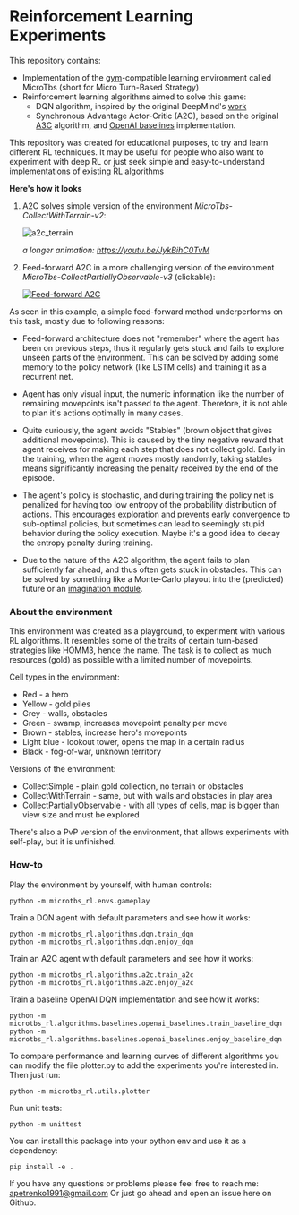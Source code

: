 # Reinforcement Learning Experiments

This repository contains:
* Implementation of the [gym](https://github.com/openai/gym)-compatible learning environment called MicroTbs
(short for Micro Turn-Based Strategy)
* Reinforcement learning algorithms aimed to solve this game:
  * DQN algorithm, inspired by the original DeepMind's
    [work](https://www.nature.com/articles/nature14236 "Deep Mind's Nature Paper (similar work can be found on arxiv)")
  * Synchronous Advantage Actor-Critic (A2C),
    based on the original [A3C](https://arxiv.org/pdf/1602.01783.pdf) algorithm,
    and [OpenAI baselines](https://github.com/openai/baselines) implementation.

This repository was created for educational purposes,
to try and learn different RL techniques.
It may be useful for people who also want to experiment with deep RL
or just seek simple and easy-to-understand implementations of existing RL algorithms

**Here's how it looks**

1. A2C solves simple version of the environment _MicroTbs-CollectWithTerrain-v2_:

    ![a2c_terrain](https://github.com/alex-petrenko/rl-experiments/blob/master/misc/a2c_terrain_visualization.gif?raw=true)

    _a longer animation: <https://youtu.be/JykBihC0TvM>_

2. Feed-forward A2C in a more challenging version of the environment _MicroTbs-CollectPartiallyObservable-v3_ (clickable):

    [![Feed-forward A2C](https://img.youtube.com/vi/CP94lSM0zGM/0.jpg)](https://youtu.be/CP94lSM0zGM)

As seen in this example, a simple feed-forward method underperforms on this task, mostly due to following reasons:

* Feed-forward architecture does not "remember" where the agent has been on previous steps,
thus it regularly gets stuck and fails to explore unseen parts of the environment.
This can be solved by adding some memory to the policy network (like LSTM cells) and training it as a recurrent net.

* Agent has only visual input, the numeric information like the number of remaining movepoints isn't passed to the agent.
Therefore, it is not able to plan it's actions optimally in many cases.

* Quite curiously, the agent avoids "Stables" (brown object that gives additional movepoints).
This is caused by the tiny negative reward that agent receives for making each step that does not collect gold.
Early in the training, when the agent moves mostly randomly, taking stables means significantly increasing the
penalty received by the end of the episode.

* The agent's policy is stochastic, and during training the policy net is penalized for
having too low entropy of the probability distribution of actions. This encourages exploration
and prevents early convergence to sub-optimal policies, but sometimes can lead to seemingly stupid
behavior during the policy execution. Maybe it's a good idea to decay the entropy penalty during training.

* Due to the nature of the A2C algorithm, the agent fails to plan sufficiently far ahead,
and thus often gets stuck in obstacles. This can be solved by something
like a Monte-Carlo playout into the (predicted)
future or an [imagination module](https://arxiv.org/abs/1707.06203).


### About the environment

This environment was created as a playground, to experiment with various RL algorithms.
It resembles some of the traits of certain turn-based strategies like HOMM3, hence the name.
The task is to collect as much resources (gold) as possible with a limited number of movepoints.

Cell types in the environment:

* Red - a hero
* Yellow - gold piles
* Grey - walls, obstacles
* Green - swamp, increases movepoint penalty per move
* Brown - stables, increase hero's movepoints
* Light blue - lookout tower, opens the map in a certain radius
* Black - fog-of-war, unknown territory

Versions of the environment:

* CollectSimple - plain gold collection, no terrain or obstacles
* CollectWithTerrain - same, but with walls and obstacles in play area
* CollectPartiallyObservable - with all types of cells, map is bigger than view size
and must be explored

There's also a PvP version of the environment, that allows experiments with self-play, but it is unfinished.

### How-to

Play the environment by yourself, with human controls:

```shell
python -m microtbs_rl.envs.gameplay
```

Train a DQN agent with default parameters and see how it works:

```shell
python -m microtbs_rl.algorithms.dqn.train_dqn
python -m microtbs_rl.algorithms.dqn.enjoy_dqn
```

Train an A2C agent with default parameters and see how it works:

```shell
python -m microtbs_rl.algorithms.a2c.train_a2c
python -m microtbs_rl.algorithms.a2c.enjoy_a2c
```

Train a baseline OpenAI DQN implementation and see how it works:

```shell
python -m microtbs_rl.algorithms.baselines.openai_baselines.train_baseline_dqn
python -m microtbs_rl.algorithms.baselines.openai_baselines.enjoy_baseline_dqn
```

To compare performance and learning curves of different algorithms you can
modify the file plotter.py to add the experiments you're interested
in. Then just run:

```shell
python -m microtbs_rl.utils.plotter
```

Run unit tests:

```shell
python -m unittest
```

You can install this package into your python env and use it as a dependency:

```shell
pip install -e .
```


If you have any questions or problems please feel free to reach me: apetrenko1991@gmail.com
Or just go ahead and open an issue here on Github.
